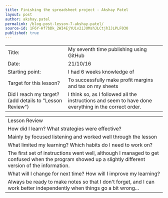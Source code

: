 ```yaml
---
title: Finishing the spreadsheet project - Akshay Patel
layout: post
author: akshay.patel
permalink: /blog-post-lesson-7-akshay-patel/
source-id: 1F6Y-Hf7bDk_2WI4EjYUiv2iJUMshJLCtjhIJLPLF030
published: true
---
```

<table>
  <tr>
    <td>Title:</td>
    <td>My seventh time publishing using GitHub  </td>
  </tr>
  <tr>
    <td>Date:</td>
    <td>21/10/16</td>
  </tr>
  <tr>
    <td>Starting point:</td>
    <td>I had 6 weeks knowledge of</td>
  </tr>
  <tr>
    <td>Target for this lesson?</td>
    <td>To successfully make profit margins and tax on my sheets</td>
  </tr>
  <tr>
    <td>Did I reach my target? 
(add details to "Lesson Review")</td>
    <td>I think so, as I followed all the instructions and seem to have done everything in the correct order.</td>
  </tr>
</table>


<table>
  <tr>
    <td>Lesson Review</td>
  </tr>
  <tr>
    <td>How did I learn? What strategies were effective? </td>
  </tr>
  <tr>
    <td>Mainly by focused listening and worked well through the lesson</td>
  </tr>
  <tr>
    <td>What limited my learning? Which habits do I need to work on? </td>
  </tr>
  <tr>
    <td>The first set of instructions went well, although I managed to get confused when the program showed up a slightly different version of the information. </td>
  </tr>
  <tr>
    <td>What will I change for next time? How will I improve my learning?</td>
  </tr>
  <tr>
    <td>Always be ready to make notes so that I don't forget, and I can work better independently when things go a bit wrong...</td>
  </tr>
</table>


